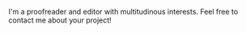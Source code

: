 I'm a proofreader and editor with multitudinous interests. Feel free to contact me about your project!
